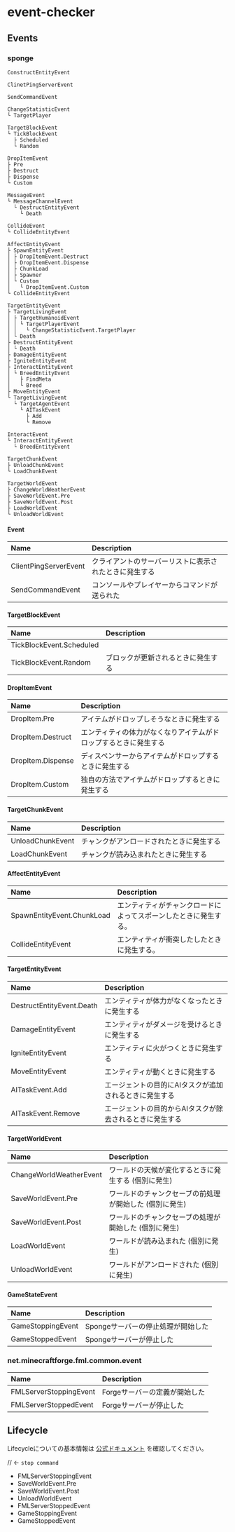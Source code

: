 # event-checker

## Events

### sponge

```
ConstructEntityEvent

ClinetPingServerEvent

SendCommandEvent

ChangeStatisticEvent
└ TargetPlayer

TargetBlockEvent
└ TickBlockEvent
  ├ Scheduled
  └ Random

DropItemEvent
├ Pre
├ Destruct
├ Dispense
└ Custom

MessageEvent
└ MessageChannelEvent
  └ DestructEntityEvent
    └ Death

CollideEvent
└ CollideEntityEvent 

AffectEntityEvent
├ SpawnEntityEvent
│ ├ DropItemEvent.Destruct
│ ├ DropItemEvent.Dispense
│ ├ ChunkLoad
│ ├ Spawner
│ └ Custom
│   └ DropItemEvent.Custom
└ CollideEntityEvent

TargetEntityEvent
├ TargetLivingEvent
│ ├ TargetHumanoidEvent
│ │ └ TargetPlayerEvent
│ │   └ ChangeStatisticEvent.TargetPlayer
│ └ Death
├ DestructEntityEvent
│ └ Death
├ DamageEntityEvent
├ IgniteEntityEvent
├ InteractEntityEvent
│ └ BreedEntityEvent
│   ├ FindMeta
│   └ Breed
├ MoveEntityEvent
└ TargetLivingEvent
  └ TargetAgentEvent
    └ AITaskEvent
      ├ Add
      └ Remove

InteractEvent
└ InteractEntityEvent
  └ BreedEntityEvent

TargetChunkEvent
├ UnloadChunkEvent
└ LoadChunkEvent

TargetWorldEvent
├ ChangeWorldWeatherEvent
├ SaveWorldEvent.Pre
├ SaveWorldEvent.Post
├ LoadWorldEvent
└ UnloadWorldEvent
```

#### Event

| Name | Description |
| :--- | :---------- |
| ClientPingServerEvent | クライアントのサーバーリストに表示されたときに発生する |
| SendCommandEvent | コンソールやプレイヤーからコマンドが送られた |

#### TargetBlockEvent

| Name | Description |
| :--- | :---------- |
| TickBlockEvent.Scheduled |  |
| TickBlockEvent.Random | ブロックが更新されるときに発生する |

#### DropItemEvent

| Name | Description |
| :--- | :---------- |
| DropItem.Pre | アイテムがドロップしそうなときに発生する |
| DropItem.Destruct | エンティティの体力がなくなりアイテムがドロップするときに発生する |
| DropItem.Dispense | ディスペンサーからアイテムがドロップするときに発生する |
| DropItem.Custom | 独自の方法でアイテムがドロップするときに発生する |

#### TargetChunkEvent

| Name | Description |
| :--- | :---------- |
| UnloadChunkEvent | チャンクがアンロードされたときに発生する |
| LoadChunkEvent | チャンクが読み込まれたときに発生する |

#### AffectEntityEvent

| Name | Description |
| :--- | :---------- |
| SpawnEntityEvent.ChunkLoad | エンティティがチャンクロードによってスポーンしたときに発生する。 |
| CollideEntityEvent | エンティティが衝突したしたときに発生する。 |

#### TargetEntityEvent

| Name | Description |
| :--- | :---------- |
| DestructEntityEvent.Death | エンティティが体力がなくなったときに発生する |
| DamageEntityEvent | エンティティがダメージを受けるときに発生する |
| IgniteEntityEvent | エンティティに火がつくときに発生する |
| MoveEntityEvent | エンティティが動くときに発生する |
| AITaskEvent.Add | エージェントの目的にAIタスクが追加されるときに発生する |
| AITaskEvent.Remove | エージェントの目的からAIタスクが除去されるときに発生する |

#### TargetWorldEvent

| Name | Description |
| :--- | :---------- |
| ChangeWorldWeatherEvent | ワールドの天候が変化するときに発生する (個別に発生) |
| SaveWorldEvent.Pre | ワールドのチャンクセーブの前処理が開始した (個別に発生) |
| SaveWorldEvent.Post | ワールドのチャンクセーブの処理が開始した (個別に発生) |
| LoadWorldEvent | ワールドが読み込まれた (個別に発生) |
| UnloadWorldEvent | ワールドがアンロードされた (個別に発生) |

#### GameStateEvent

| Name | Description |
| :--- | :---------- |
| GameStoppingEvent | Spongeサーバーの停止処理が開始した |
| GameStoppedEvent | Spongeサーバーが停止した |

### net.minecraftforge.fml.common.event

| Name | Description |
| :--- | :---------- |
| FMLServerStoppingEvent | Forgeサーバーの定義が開始した |
| FMLServerStoppedEvent | Forgeサーバーが停止した |

## Lifecycle

Lifecycleについての基本情報は [公式ドキュメント](https://docs.spongepowered.org/stable/ja/plugin/lifecycle.html) を確認してください。

// <- `stop command`
- FMLServerStoppingEvent
- SaveWorldEvent.Pre
- SaveWorldEvent.Post
- UnloadWorldEvent
- FMLServerStoppedEvent
- GameStoppingEvent
- GameStoppedEvent